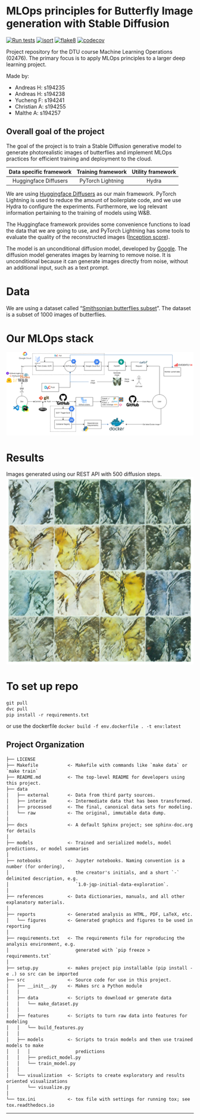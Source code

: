 MLOps principles for Butterfly Image generation with Stable Diffusion
==============================
[![Run tests](https://github.com/AndreasLH/ML_Ops_stable_diffusion/actions/workflows/tests.yml/badge.svg)](https://github.com/AndreasLH/ML_Ops_stable_diffusion/actions/workflows/tests.yml)
[![isort](https://github.com/AndreasLH/ML_Ops_stable_diffusion/actions/workflows/isort.yml/badge.svg)](https://github.com/AndreasLH/ML_Ops_stable_diffusion/actions/workflows/isort.yml)
[![flake8](https://github.com/AndreasLH/ML_Ops_stable_diffusion/actions/workflows/flake8.yml/badge.svg)](https://github.com/AndreasLH/ML_Ops_stable_diffusion/actions/workflows/flake8.yml)
[![codecov](https://codecov.io/gh/AndreasLH/ML_Ops_stable_diffusion/branch/master/graph/badge.svg?token=G9R1JP9118)](https://codecov.io/gh/AndreasLH/ML_Ops_stable_diffusion)

Project repository for the DTU course Machine Learning Operations (02476). The primary focus is to apply MLOps principles to a larger deep learning project.   

Made by:
- Andreas H: s194235
- Andreas H: s194238
- Yucheng F: s194241
- Christian A: s194255
- Malthe A: s194257

## Overall goal of the project
The goal of the project is to train a Stable Diffusion generative model to generate photorealistic images of butterflies and implement MLOps practices for efficient training and deployment to the cloud. 

|Data specific framework| Training framework |Utility framework|
|:----:|:----:|:----:|
|Huggingface Diffusers|PyTorch Lightning|Hydra|

We are using [Huggingface Diffusers](https://github.com/huggingface/diffusers) as our main framework. PyTorch Lightning is used to reduce the amount of boilerplate code, and we use Hydra to configure the experiments. Furthermore, we log relevant information pertaining to the training of models using W&B.

The Huggingface framework provides some convenience functions to load the data that we are going to use, and PyTorch Lightning has some tools to evaluate the quality of the reconstructed images ([Inception score](https://torchmetrics.readthedocs.io/en/stable/image/inception_score.html)).

The model is an unconditional diffusion model, developed by [Google](https://huggingface.co/google/ddpm-cifar10-32). The diffusion model generates images by learning to remove noise. It is unconditional because it can generate images directly from noise, without an additional input, such as a text prompt.

# Data
We are using a dataset called “[Smithsonian butterflies subset](https://huggingface.co/datasets/huggan/smithsonian_butterflies_subset)”. The dataset is a subset of 1000 images of butterflies. 

# Our MLOps stack
![alt text](reports/figures/system_b_transparent.png)

# Results
Images generated using our REST API with 500 diffusion steps.
![alt text](reports/figures/api_generations.png)

# To set up repo
```
git pull
dvc pull
pip install -r requirements.txt
```
or use the dockerfile
```docker build -f env.dockerfile . -t env:latest```



Project Organization
------------

    ├── LICENSE
    ├── Makefile           <- Makefile with commands like `make data` or `make train`
    ├── README.md          <- The top-level README for developers using this project.
    ├── data
    │   ├── external       <- Data from third party sources.
    │   ├── interim        <- Intermediate data that has been transformed.
    │   ├── processed      <- The final, canonical data sets for modeling.
    │   └── raw            <- The original, immutable data dump.
    │
    ├── docs               <- A default Sphinx project; see sphinx-doc.org for details
    │
    ├── models             <- Trained and serialized models, model predictions, or model summaries
    │
    ├── notebooks          <- Jupyter notebooks. Naming convention is a number (for ordering),
    │                         the creator's initials, and a short `-` delimited description, e.g.
    │                         `1.0-jqp-initial-data-exploration`.
    │
    ├── references         <- Data dictionaries, manuals, and all other explanatory materials.
    │
    ├── reports            <- Generated analysis as HTML, PDF, LaTeX, etc.
    │   └── figures        <- Generated graphics and figures to be used in reporting
    │
    ├── requirements.txt   <- The requirements file for reproducing the analysis environment, e.g.
    │                         generated with `pip freeze > requirements.txt`
    │
    ├── setup.py           <- makes project pip installable (pip install -e .) so src can be imported
    ├── src                <- Source code for use in this project.
    │   ├── __init__.py    <- Makes src a Python module
    │   │
    │   ├── data           <- Scripts to download or generate data
    │   │   └── make_dataset.py
    │   │
    │   ├── features       <- Scripts to turn raw data into features for modeling
    │   │   └── build_features.py
    │   │
    │   ├── models         <- Scripts to train models and then use trained models to make
    │   │   │                 predictions
    │   │   ├── predict_model.py
    │   │   └── train_model.py
    │   │
    │   └── visualization  <- Scripts to create exploratory and results oriented visualizations
    │       └── visualize.py
    │
    └── tox.ini            <- tox file with settings for running tox; see tox.readthedocs.io


--------

